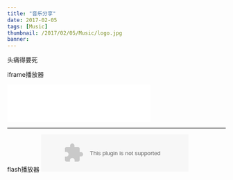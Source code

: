```yaml
---
title: "音乐分享"
date: 2017-02-05
tags: [Music]
thumbnail: /2017/02/05/Music/logo.jpg
banner: 
---
```

头痛得要死

iframe播放器
<iframe frameborder="no" border="0" marginwidth="0" marginheight="0" width=330 height=86 src="//music.163.com/outchain/player?type=2&id=30569076&auto=0&height=66"></iframe>

<!--more-->
***

flash播放器
<embed src="//music.163.com/style/swf/widget.swf?sid=30569076&type=2&auto=0&width=320&height=66" width="340" height="86"  allowNetworking="all"></embed>